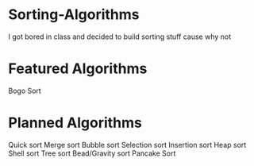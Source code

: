 # Sorting-Algorithms
I got bored in class and decided to build sorting stuff cause why not

# Featured Algorithms
Bogo Sort

# Planned Algorithms
Quick sort
Merge sort
Bubble sort
Selection sort
Insertion sort
Heap sort
Shell sort
Tree sort
Bead/Gravity sort
Pancake Sort
